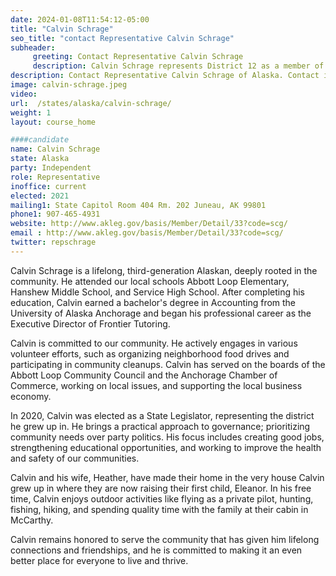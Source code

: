 ```yaml
---
date: 2024-01-08T11:54:12-05:00
title: "Calvin Schrage"
seo_title: "contact Representative Calvin Schrage"
subheader:
     greeting: Contact Representative Calvin Schrage
     description: Calvin Schrage represents District 12 as a member of the Alaska House of Representatives. He assumed office on January 18, 2021. He was re-elected in 2022, and elected House Minority Leader in 2023.
description: Contact Representative Calvin Schrage of Alaska. Contact information for Calvin Schrage includes email address, phone number, and mailing address.
image: calvin-schrage.jpeg
video:
url:  /states/alaska/calvin-schrage/
weight: 1
layout: course_home

####candidate
name: Calvin Schrage
state: Alaska
party: Independent
role: Representative
inoffice: current
elected: 2021
mailing1: State Capitol Room 404 Rm. 202 Juneau, AK 99801
phone1: 907-465-4931
website: http://www.akleg.gov/basis/Member/Detail/33?code=scg/
email : http://www.akleg.gov/basis/Member/Detail/33?code=scg/
twitter: repschrage
---
```


Calvin Schrage is a lifelong, third-generation Alaskan, deeply rooted in the community. He attended our local schools Abbott Loop Elementary, Hanshew Middle School, and Service High School. After completing his education, Calvin earned a bachelor's degree in Accounting from the University of Alaska Anchorage and began his professional career as the Executive Director of Frontier Tutoring.

Calvin is committed to our community. He actively engages in various volunteer efforts, such as organizing neighborhood food drives and participating in community cleanups. Calvin has served on the boards of the Abbott Loop Community Council and the Anchorage Chamber of Commerce, working on local issues, and supporting the local business economy.

In 2020, Calvin was elected as a State Legislator, representing the district he grew up in. He brings a practical approach to governance; prioritizing community needs over party politics. His focus includes creating good jobs, strengthening educational opportunities, and working to improve the health and safety of our communities.

Calvin and his wife, Heather, have made their home in the very house Calvin grew up in where they are now raising their first child, Eleanor. In his free time, Calvin enjoys outdoor activities like flying as a private pilot, hunting, fishing, hiking, and spending quality time with the family at their cabin in McCarthy.

Calvin remains honored to serve the community that has given him lifelong connections and friendships, and he is committed to making it an even better place for everyone to live and thrive.
